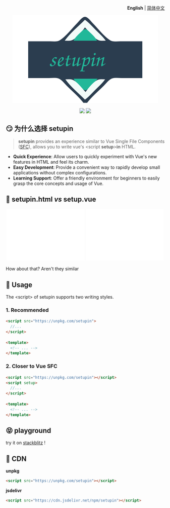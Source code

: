 <p align="right">
  <b>English</b> | <a href="./README.zh-CN.md">简体中文</a>
</p>

<p align="center"><img src="./public/svgs/logo.svg"></p>

<p align="center">
  <a href="https://npmjs.com/package/setupin"><img src="https://img.shields.io/npm/v/setupin"></a>
  <a href="https://stackblitz.com/edit/setupin-sample?file=index.html"><img src="https://img.shields.io/badge/Open%20in%20StackBlitz-blue"></a>
</p>

## 😏 为什么选择 setupin

> **setupin** provides an experience similar to Vue Single File Components ([SFC](https://vuejs.org/api/sfc-spec.html#sfc-syntax-specification)),
> allows you to write vue's \<script **setup**>**in** HTML.

- **Quick Experience**: Allow users to quickly experiment with Vue's new features in HTML and feel its charm.
- **Easy Development**: Provide a convenient way to rapidly develop small applications without complex configurations.
- **Learning Support**: Offer a friendly environment for beginners to easily grasp the core concepts and usage of Vue.

## 🤯 setupin.html _vs_ setup.vue

<p align="center">
  <img src="./public/svgs/setup.vue.svg" width="49%">
  <img src="./public/svgs/setupin.html.svg" width="49%">
</p>

How about that? Aren't they similar

## 🤔 Usage

The \<script\> of setupin supports two writing styles.

### 1. Recommended

```html
<script src="https://unpkg.com/setupin">
  //...
</script>

<template>
  <!-- ... -->
</template>
```

### 2. Closer to Vue SFC

```html
<script src="https://unpkg.com/setupin"></script>
<script setup>
  //...
</script>

<template>
  <!-- ... -->
</template>
```

## 😝 playground

try it on
[stackblitz](https://stackblitz.com/edit/setupin-sample?file=index.html)
!

## 🥐 CDN

**unpkg**

```html
<script src="https://unpkg.com/setupin"></script>
```

**jsdelivr**

```html
<script src="https://cdn.jsdelivr.net/npm/setupin"></script>
```
